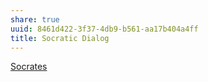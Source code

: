 ```yaml
---
share: true
uuid: 8461d422-3f37-4db9-b561-aa17b404a4ff
title: Socratic Dialog
---
```

[Socrates](/Socrates)
